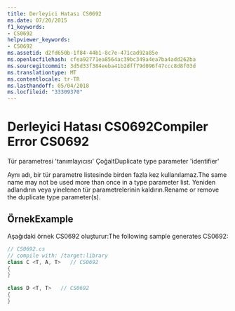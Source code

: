 ```yaml
---
title: Derleyici Hatası CS0692
ms.date: 07/20/2015
f1_keywords:
- CS0692
helpviewer_keywords:
- CS0692
ms.assetid: d2fd650b-1f84-44b1-8c7e-471cad92a85e
ms.openlocfilehash: cfea92771ea8564ac39bc349a4ea7ba4add262ba
ms.sourcegitcommit: 3d5d33f384eeba41b2dff79d096f47ccc8d8f03d
ms.translationtype: MT
ms.contentlocale: tr-TR
ms.lasthandoff: 05/04/2018
ms.locfileid: "33309370"
---
```

# <a name="compiler-error-cs0692"></a><span data-ttu-id="93cfa-102">Derleyici Hatası CS0692</span><span class="sxs-lookup"><span data-stu-id="93cfa-102">Compiler Error CS0692</span></span>
<span data-ttu-id="93cfa-103">Tür parametresi 'tanımlayıcısı' Çoğalt</span><span class="sxs-lookup"><span data-stu-id="93cfa-103">Duplicate type parameter 'identifier'</span></span>  
  
 <span data-ttu-id="93cfa-104">Aynı adı, bir tür parametre listesinde birden fazla kez kullanılamaz.</span><span class="sxs-lookup"><span data-stu-id="93cfa-104">The same name may not be used more than once in a type parameter list.</span></span> <span data-ttu-id="93cfa-105">Yeniden adlandırın veya yinelenen tür parametrelerinin kaldırın.</span><span class="sxs-lookup"><span data-stu-id="93cfa-105">Rename or remove the duplicate type parameter(s).</span></span>  
  
## <a name="example"></a><span data-ttu-id="93cfa-106">Örnek</span><span class="sxs-lookup"><span data-stu-id="93cfa-106">Example</span></span>  
 <span data-ttu-id="93cfa-107">Aşağıdaki örnek CS0692 oluşturur:</span><span class="sxs-lookup"><span data-stu-id="93cfa-107">The following sample generates CS0692:</span></span>  
  
```csharp  
// CS0692.cs  
// compile with: /target:library  
class C <T, A, T>   // CS0692  
{  
}  
  
class D <T, T>   // CS0692  
{  
}  
```
